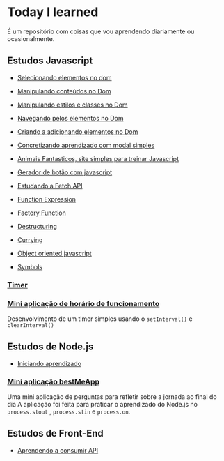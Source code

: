 # Today I learned

É um repositório com coisas que vou aprendendo diariamente ou ocasionalmente.

## Estudos Javascript

- [Selecionando elementos no dom](https://github.com/alexmuniz96/todayilearned/tree/master/selecionando-elementos-dom)

- [Manipulando conteúdos no Dom](https://github.com/alexmuniz96/todayilearned/tree/master/manipulando-conteudos)

- [Manipulando estilos e classes no Dom](https://github.com/alexmuniz96/todayilearned/tree/master/manipulando-estilos-classes)

- [Navegando pelos elementos no Dom](https://github.com/alexmuniz96/todayilearned/tree/master/navegando-elementos-dom)

- [Criando a adicionando elementos no Dom](https://github.com/alexmuniz96/todayilearned/tree/master/criar-adicionar-elementos)

- [Concretizando aprendizado com modal simples](https://github.com/alexmuniz96/todayilearned/tree/master/Modal)

- [Animais Fantasticos, site simples para treinar Javascript](https://github.com/alexmuniz96/todayilearned/tree/master/origamidAnimaisFantasticos)

- [Gerador de botão com javascript](https://github.com/alexmuniz96/todayilearned/tree/master/buttonCreator)

- [Estudando a Fetch API](https://github.com/alexmuniz96/todayilearned/tree/master/fetch)

- [Function Expression](https://github.com/alexmuniz96/todayilearned/tree/master/function-expression)

- [Factory Function](https://github.com/alexmuniz96/todayilearned/tree/master/factory-function)

- [Destructuring](https://github.com/alexmuniz96/todayilearned/tree/master/destructuring)

- [Currying](https://github.com/alexmuniz96/todayilearned/tree/master/currying)

- [Object oriented javascript](https://github.com/alexmuniz96/todayilearned/tree/master/orientacao-objetos)

- [Symbols](https://github.com/alexmuniz96/todayilearned/tree/master/symbols)

### [Timer](https://github.com/alexmuniz96/todayilearned/tree/master/timer)

### [Mini aplicação de horário de funcionamento](https://github.com/alexmuniz96/todayilearned/tree/master/openingHours)

Desenvolvimento de um timer simples usando o `setInterval()` e `clearInterval()`

## Estudos de Node.js

- [Iniciando aprendizado](https://github.com/alexmuniz96/todayilearned/blob/master/Node/estudos-de-node/iniciando-aprendizado.md)

### [Mini aplicação bestMeApp](https://github.com/alexmuniz96/todayilearned/tree/master/Node/estudos-de-node/bestMeApp)

Uma mini aplicação de perguntas para refletir sobre a jornada ao final do dia
A aplicação foi feita para praticar o aprendizado do Node.js no `process.stout` , `process.stin` e `process.on`.

## Estudos de Front-End

- [Aprendendo a consumir API ](https://github.com/alexmuniz96/todayilearned/tree/master/consuming-api)
